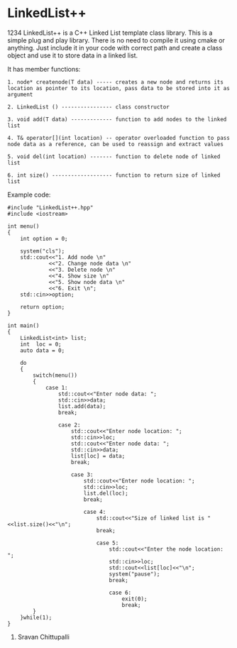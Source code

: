 # LinkedList++

1234
LinkedList++ is a C++ Linked List template class library.
This is a simple plug and play library. There is no need to compile it using cmake or anything. Just include it in your code with correct path and create a class object and use it to store data in a linked list.

It has member functions:
```
1. node* createnode(T data) ----- creates a new node and returns its location as pointer to its location, pass data to be stored into it as argument

2. LinkedList () ---------------- class constructor

3. void add(T data) ------------- function to add nodes to the linked list

4. T& operator[](int location) -- operator overloaded function to pass node data as a reference, can be used to reassign and extract values

5. void del(int location) ------- function to delete node of linked list 

6. int size() ------------------- function to return size of linked list
```
Example code:

```
#include "LinkedList++.hpp"
#include <iostream>

int menu()
{
	int option = 0;
	
	system("cls");
	std::cout<<"1. Add node \n"
	         <<"2. Change node data \n"
	         <<"3. Delete node \n"
	         <<"4. Show size \n"
	         <<"5. Show node data \n"
	         <<"6. Exit \n";
	std::cin>>option;
	
	return option;	    
} 

int main()
{
	LinkedList<int> list;
	int  loc = 0;
	auto data = 0;
	
	do
	{
		switch(menu())
		{
			case 1:
				std::cout<<"Enter node data: ";
				std::cin>>data;
				list.add(data);
				break;
				
				case 2:
					std::cout<<"Enter node location: ";
					std::cin>>loc;
					std::cout<<"Enter node data: ";
					std::cin>>data;
					list[loc] = data;
					break;
					
					case 3:
						std::cout<<"Enter node location: ";
						std::cin>>loc;
						list.del(loc);
						break;
						
						case 4:
							std::cout<<"Size of linked list is "<<list.size()<<"\n";
							break;
							
							case 5:
								std::cout<<"Enter the node location: ";
								std::cin>>loc;
							    std::cout<<list[loc]<<"\n";
							    system("pause");
							    break;
							    
							    case 6:
							    	exit(0);
							    	break;
		}
	}while(1);
}
```

1) Sravan Chittupalli